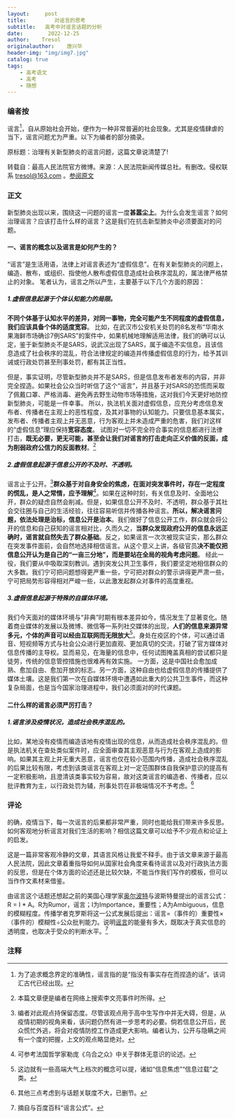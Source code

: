 ```yaml
---
layout:     post
title:         对谣言的思考
subtitle:   高考中对谣言话题的分析
date:        2022-12-25
author:    Tresol
originalauthor:    唐兴华
header-img: "img/img7.jpg"
catalog: true
tags:
    - 高考语文
    - 高考
    - 随想
---
```


### 编者按

谣言[^1]，自从原始社会开始，便作为一种非常普遍的社会现象。尤其是疫情肆虐的当下，谣言问题尤为严重。以下为编者的部分摘录。

原标题：治理有关新型肺炎的谣言问题，这篇文章说清楚了!

转载自：最高人民法院官方微博。来源：人民法院新闻传媒总社。有删改。侵权联系 tresol@163.com 。[参阅原文](https://weibo.com/ttarticle/p/show?id=2309404465698775629865&mark_id=999_reallog_mark_ad%3A999)

### 正文

新型肺炎出现以来，围绕这一问题的谣言一度**甚嚣尘上**。为什么会发生谣言？如何治理谣言？应该打击什么样的谣言？这是我们在抗击新型肺炎中必须要面对的问题。

#### 一、谣言的概念以及谣言是如何产生的？ 

“谣言”是生活用语，法律上对谣言表述为“虚假信息”。在有关新型肺炎的问题上，编造、散布，或组织、指使他人散布虚假信息造成社会秩序混乱的，属法律严格禁止的对象。 笔者认为，谣言之所以产生，主要基于以下几个方面的原因： 

##### 1.虚假信息起源于个体认知能力的局限。  

**不同个体基于认知水平的差异，对同一事物，完全可能产生不同程度的虚假信息，我们应该具备个体的适度宽容**。  比如，在武汉市公安机关处罚的8名发布“华南水果海鲜市场确诊7例SARS”的案件中，如果机械地理解适用法律，我们的确可以认定，鉴于新型肺炎不是SARS，说武汉出现了SARS，属于编造不实信息，且该信息造成了社会秩序的混乱，符合法律规定的编造并传播虚假信息的行为，给予其训诫或行政处罚甚至刑事处罚，都有其正当性。

 但是，事实证明，尽管新型肺炎并不是SARS，但是信息发布者发布的内容，并非完全捏造。如果社会公众当时听信了这个“谣言”，并且基于对SARS的恐慌而采取了佩戴口罩、严格消毒、避免再去野生动物市场等措施，这对我们今天更好地防控新型肺炎，可能是一件幸事。 所以，执法机关面对虚假信息，应充分考虑信息发布者、传播者在主观上的恶性程度，及其对事物的认知能力。只要信息基本属实，发布者、传播者主观上并无恶意，行为客观上并未造成严重的危害，我们对这样的“虚假信息”理应保持**宽容态度**。 试图对一切不完全符合事实的信息都进行法律打击，**既无必要，更无可能，甚至会让我们对谣言的打击走向正义价值的反面，成为削弱政府公信力的反面教材**。[^2]

##### 2.虚假信息起源于信息公开的不及时、不透明。 

谣言止于公开。[^3]**群众基于对自身安全的焦虑，在面对突发事件时，存在一定程度的慌乱，是人之常情，应予理解**[^4]。如果在这种时刻，有关信息及时、全面地公开，群众的疑虑自然会削减。但是，如果信息公开不及时、不透明，群众基于其社会交往圈与自己的生活经验，往往容易听信并传播各种谣言。**所以，解决谣言问题，依法处理是治标，信息公开是治本**。我们做好了信息公开工作，群众就会将公开的信息和自己获知的谣言相对比，久而久之，**当群众发现政府公开的信息永远正确时，谣言就自然失去了群众基础**。反之，如果谣言一次次被现实证实，那么群众在突发事件面前，会自然地选择相信谣言。从这个意义上讲，各级官员**决不能仅把信息公开认为是自己的“一亩三分地”，而是要站在全局的视角考虑问题**。 经此一役，我们要从中吸取深刻教训。遇到突发公共卫生事件，我们要坚定地相信群众的大多数。我们宁可把问题想得更严重一些，宁可把对群众的警示讲得更严肃一些，宁可把局势形容得相对严峻一些，以此激发起群众对事件的高度重视。

 ##### 3.虚假信息起源于特殊的自媒体环境。 

我们今天面对的媒体环境与“非典”时期有根本差异如今，情况发生了显著变化。随着商业媒体的发展以及微博、微信等一系列社交媒体的出现，**人们的信息来源异常多元，个体的声音可以经由互联网而无限放大**[^5]。身处在疫区的个体，可以通过语音、短视频等方式与社会公众进行更加直观、更加真切的交流，打破了官方媒体对信息传播的主导权。显而易见，在海量的信息中，任何试图掩盖真相的尝试都只是徒劳，传统的信息管控措施也很难再有效实施。 一方面，这是中国社会愈加成熟、愈加自由、愈加开放的标志。另一方面，这种自由也给虚假信息的传播提供了媒体土壤。这是我们第一次在自媒体环境中遭遇如此重大的公共卫生事件，而这种复杂局面，也是当今国家治理进程中，我们必须面对的时代课题。

#### 二什么样的谣言必须严厉打击？ 

##### 1.谣言涉及疫情状况，造成社会秩序混乱的。

 比如，某地没有疫情而编造该地有疫情出现的信息，从而造成社会秩序混乱的。但是执法机关在查处类似案件时，应全面审查其主观恶意与行为在客观上造成的影响。如果其主观上并无重大恶意，谣言也仅在较小范围内传播，造成社会秩序混乱的后果比较有限，考虑到该类谣言在客观上对一定范围群体自我保护意识的提高有一定积极影响，且澄清该类事实较为容易，故对这类谣言的编造者、传播者，应以批评教育为主，以行政处罚为辅，刑事处罚在非极端情况不予考虑。[^6]

### 评论

的确，疫情当下，每一次谣言的后果都非常严重，同时也能给我们带来许多反思。如何客观地分析谣言对我们生活的影响？相信这篇文章可以给予不少观点和论证上的启发。

这是一篇非常客观冷静的文章，其语言风格让我爱不释手。由于该文章来源于最高人民法院，因此文章着重指导如何从国家社会角度来看待谣言以及对行政执法方面的反思，但是在个体方面的论述还是比较欠缺，不能当作我们写作的模板，但可以当作作文素材来借鉴。

由谣言这个话题还想起之前的美国心理学家[奥尔波特](https://baike.baidu.com/item/戈登·威拉德·奥尔波特/16170903)与波斯特曼提出的谣言公式：R = I * A。R为Rumor，谣言；I为Importance，重要性；A为Ambiguous，信息的模糊程度。传播学者克罗斯将这一公式发展后提出：谣言=（事件的）重要性×（事件的）模糊性÷公众批判能力。说明[谣言](https://baike.baidu.com/item/谣言?fromModule=lemma_inlink)的能量有多大，既取决于真实信息的透明度，也取决于受众的判断水平。[^7]

### 注释

[^1]:为了追求概念界定的准确性，谣言指的是“指没有事实存在而捏造的话”。该词汇古代已经出现。
[^2]:本篇文章便是编者在网络上搜索李文亮事件时所得。
[^3]:编者对此观点持保留态度。尽管该观点用于高中生写作中并无大碍，但是，从疫情初期的视角来看，该问题仍然有进一步思考的必要。倘若信息公开后，民众慌忙外逃，将会对疫情防控工作造成更大影响。编者认为，公开与隐瞒之间有一个度的把握，上文的观点略显绝对。
[^4]:可参考法国哲学家勒庞《乌合之众》中关于群体无意识的论述。
[^5]:这边就有一些高端大气上档次的概念可以提，诸如“信息焦虑”“信息过载”之类。
[^6]:其他三点考虑到与话题关联度不大，已删节。

[^7]:摘自与百度百科“谣言公式”。
